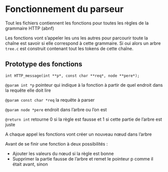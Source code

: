 # Fonctionnement du parseur

Tout les fichiers contiennent les fonctions pour toutes les règles de la grammaire HTTP (abnf)

Les fonctions vont s’appeler les uns les autres pour parcourir toute la chaîne est savoir si elle correspond à cette grammaire. Si oui alors un arbre `tree.c` est construit contenant tout les tokens de cette chaîne.

## Prototype des fonctions

`int HTTP_message(int **p*, const char **req*, node **pere*);`

`@param int *p` pointeur qui indique à la fonction à partir de quel endroit dans la requête elle doit lire

`@param const char *req` la requête à parser

`@param node *pere` endroit dans l’arbre ou l’on est

`@return int` retourne 0 si la règle est fausse et 1 si cette partie de l’arbre est juste

A chaque appel les fonctions vont créer un nouveau nœud dans l’arbre

Avant de se finir une fonction à deux possibilités :

- Ajouter les valeurs du nœud si la règle est bonne
- Supprimer la partie fausse de l’arbre et remet le pointeur p comme il était avant, sinon